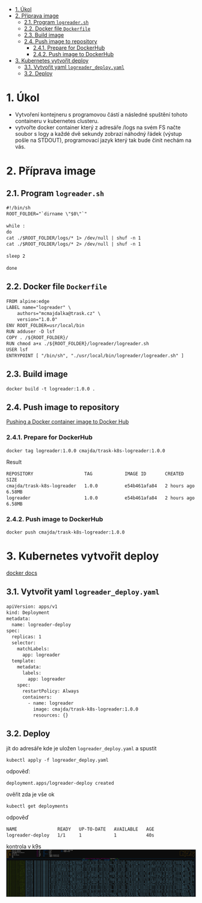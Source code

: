 <!-- TOC -->
- [1. Úkol](#1-úkol)
- [2. Příprava image](#2-příprava-image)
  - [2.1. Program `logreader.sh`](#21-program-logreadersh)
  - [2.2. Docker file `Dockerfile`](#22-docker-file-dockerfile)
  - [2.3. Build image](#23-build-image)
  - [2.4. Push image to repository](#24-push-image-to-repository)
    - [2.4.1. Prepare for DockerHub](#241-prepare-for-dockerhub)
    - [2.4.2. Push image to DockerHub](#242-push-image-to-dockerhub)
- [3. Kubernetes vytvořit deploy](#3-kubernetes-vytvořit-deploy)
  - [3.1. Vytvořit yaml `logreader_deploy.yaml`](#31-vytvořit-yaml-logreader_deployyaml)
  - [3.2. Deploy](#32-deploy)
<!-- /TOC -->

# 1. Úkol  
- Vytvoření kontejneru s programovou částí a následné spuštění tohoto containeru v kubernetes clusteru.
- vytvořte docker container který z adresáře /logs na svém FS načte soubor s logy a každé dvě sekundy zobrazí náhodný řádek (výstup pošle na STDOUT), programovací jazyk který tak bude činit nechám na vás.

# 2. Příprava image
## 2.1. Program `logreader.sh`  
```
#!/bin/sh
ROOT_FOLDER="`dirname \"$0\"`"

while :
do
cat ./$ROOT_FOLDER/logs/* 1> /dev/null | shuf -n 1
cat ./$ROOT_FOLDER/logs/* 2> /dev/null | shuf -n 1 

sleep 2

done
```

## 2.2. Docker file `Dockerfile`  
```
FROM alpine:edge
LABEL name="logreader" \
    authors="mcmajdalka@trask.cz" \
    version="1.0.0"
ENV ROOT_FOLDER=usr/local/bin
RUN adduser -D lsf 
COPY . /${ROOT_FOLDER}/
RUN chmod a+x ./${ROOT_FOLDER}/logreader/logreader.sh
USER lsf
ENTRYPOINT [ "/bin/sh", "./usr/local/bin/logreader/logreader.sh" ]
```

## 2.3. Build image
```
docker build -t logreader:1.0.0 .
```
## 2.4. Push image to repository
[Pushing a Docker container image to Docker Hub](https://docs.docker.com/docker-hub/repos/#pushing-a-docker-container-image-to-docker-hub)
### 2.4.1. Prepare for DockerHub

```
docker tag logreader:1.0.0 cmajda/trask-k8s-logreader:1.0.0
```
Result
```
REPOSITORY                   TAG            IMAGE ID       CREATED        SIZE
cmajda/trask-k8s-logreader   1.0.0          e54b461afa84   2 hours ago    6.58MB
logreader                    1.0.0          e54b461afa84   2 hours ago    6.58MB
```
### 2.4.2. Push image to DockerHub
```
docker push cmajda/trask-k8s-logreader:1.0.0
```

# 3. Kubernetes vytvořit deploy
[docker docs](https://docs.docker.com/get-started/kube-deploy/#describing-apps-using-kubernetes-yaml)

## 3.1. Vytvořit yaml `logreader_deploy.yaml`
```
apiVersion: apps/v1
kind: Deployment
metadata:
  name: logreader-deploy
spec:
  replicas: 1
  selector:
    matchLabels:
      app: logreader
  template:
    metadata:
      labels:
        app: logreader
    spec:
      restartPolicy: Always
      containers:
        - name: logreader
          image: cmajda/trask-k8s-logreader:1.0.0
          resources: {}

```

## 3.2. Deploy
jít do adresáře kde je uložen `logreader_deploy.yaml` a spustit
```
kubectl apply -f logreader_deploy.yaml
```
odpověď:
```
deployment.apps/logreader-deploy created
```
ověřit zda je vše ok
```
kubectl get deployments
```
odpověď
```
NAME               READY   UP-TO-DATE   AVAILABLE   AGE
logreader-deploy   1/1     1            1           40s
```
kontrola v k9s  
![k9s](../../docs/imgs/k9s_logreader.png)
